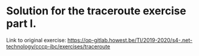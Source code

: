 # Solution for the traceroute exercise part I.
Link to original exercise:
https://op-gitlab.howest.be/TI/2019-2020/s4-.net-technology/cccp-ibc/exercises/traceroute
